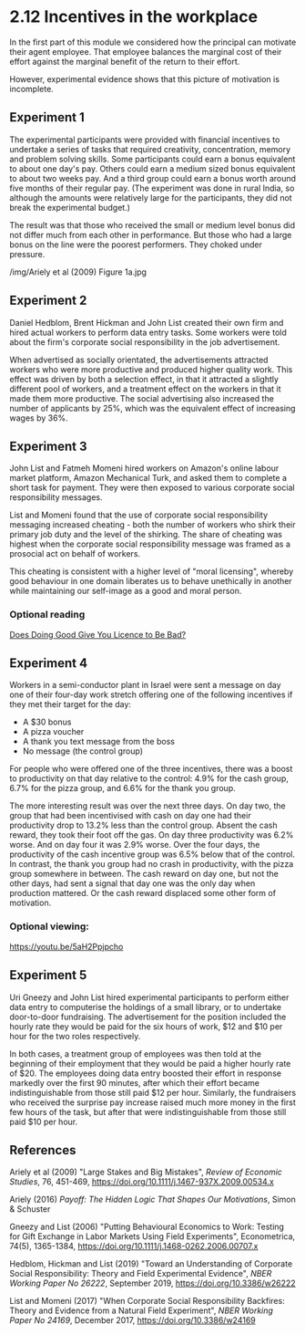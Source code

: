 # 2.12 Incentives in the workplace

In the first part of this module we considered how the principal can motivate their agent employee. That employee balances the marginal cost of their effort against the marginal benefit of the return to their effort.

However, experimental evidence shows that this picture of motivation is incomplete.

## Experiment 1

The experimental participants were provided with financial incentives to undertake a series of tasks that required creativity, concentration, memory and problem solving skills. Some participants could earn a bonus equivalent to about one day's pay. Others could earn a medium sized bonus equivalent to about two weeks pay. And a third group could earn a bonus worth around five months of their regular pay. (The experiment was done in rural India, so although the amounts were relatively large for the participants, they did not break the experimental budget.)

The result was that those who received the small or medium level bonus did not differ much from each other in performance. But those who had a large bonus on the line were the poorest performers. They choked under pressure.

/img/Ariely et al (2009) Figure 1a.jpg

## Experiment 2

Daniel Hedblom, Brent Hickman and John List created their own firm and hired actual workers to perform data entry tasks. Some workers were told about the firm's corporate social responsibility in the job advertisement.

When advertised as socially orientated, the advertisements attracted workers who were more productive and produced higher quality work. This effect was driven by both a selection effect, in that it attracted a slightly different pool of workers, and a treatment effect on the workers in that it made them more productive. The social advertising also increased the number of applicants by 25%, which was the equivalent effect of increasing wages by 36%.

## Experiment 3

John List and Fatmeh Momeni hired workers on Amazon's online labour market platform, Amazon Mechanical Turk, and asked them to complete a short task for payment. They were then exposed to various corporate social responsibility messages.

List and Momeni found that the use of corporate social responsibility messaging increased cheating - both the number of workers who shirk their primary job duty and the level of the shirking. The share of cheating was highest when the corporate social responsibility message was framed as a prosocial act on behalf of workers.

This cheating is consistent with a higher level of "moral licensing", whereby good behaviour in one domain liberates us to behave unethically in another while maintaining our self-image as a good and moral person.

### Optional reading

[Does Doing Good Give You Licence to Be Bad?](https://freakonomics.com/podcast/corporate-social-responsibility/)

## Experiment 4

Workers in a semi-conductor plant in Israel were sent a message on day one of their four-day work stretch offering one of the following incentives if they met their target for the day:

- A $30 bonus
- A pizza voucher
- A thank you text message from the boss
- No message (the control group)

For people who were offered one of the three incentives, there was a boost to productivity on that day relative to the control: 4.9% for the cash group, 6.7% for the pizza group, and 6.6% for the thank you group.

The more interesting result was over the next three days. On day two, the group that had been incentivised with cash on day one had their productivity drop to 13.2% less than the control group. Absent the cash reward, they took their foot off the gas. On day three productivity was 6.2% worse. And on day four it was 2.9% worse. Over the four days, the productivity of the cash incentive group was 6.5% below that of the control. In contrast, the thank you group had no crash in productivity, with the pizza group somewhere in between. The cash reward on day one, but not the other days, had sent a signal that day one was the only day when production mattered. Or the cash reward displaced some other form of motivation.

### Optional viewing:

https://youtu.be/5aH2Ppjpcho

## Experiment 5

Uri Gneezy and John List hired experimental participants to perform either data entry to computerise the holdings of a small library, or to undertake door-to-door fundraising. The advertisement for the position included the hourly rate they would be paid for the six hours of work, $12 and $10 per hour for the two roles respectively.

In both cases, a treatment group of employees was then told at the beginning of their employment that they would be paid a higher hourly rate of $20. The employees doing data entry boosted their effort in response markedly over the first 90 minutes, after which their effort became indistinguishable from those still paid $12 per hour. Similarly, the fundraisers who received the surprise pay increase raised much more money in the first few hours of the task, but after that were indistinguishable from those still paid $10 per hour.

## References

Ariely et al (2009) "Large Stakes and Big Mistakes", *Review of Economic Studies*, 76, 451-469, https://doi.org/10.1111/j.1467-937X.2009.00534.x

Ariely (2016) *Payoff: The Hidden Logic That Shapes Our Motivations*, Simon & Schuster

Gneezy and List (2006) "Putting Behavioural Economics to Work: Testing for Gift Exchange in Labor Markets Using Field Experiments", Econometrica, 74(5), 1365-1384, https://doi.org/10.1111/j.1468-0262.2006.00707.x

Hedblom, Hickman and List (2019) "Toward an Understanding of Corporate Social Responsibility: Theory and Field Experimental Evidence", *NBER Working Paper No 26222*, September 2019, https://doi.org/10.3386/w26222 

List and Momeni (2017) "When Corporate Social Responsibility Backfires: Theory and Evidence from a Natural Field Experiment", *NBER Working Paper No 24169*, December 2017, https://doi.org/10.3386/w24169
